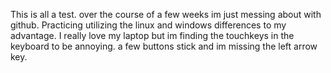 This is all a test. over the course of a few weeks im just messing about with github.
Practicing utilizing the linux and windows differences to my advantage. 
I really love my laptop but im finding the touchkeys in the keyboard to be annoying.
a few buttons stick and im missing the left arrow key.

